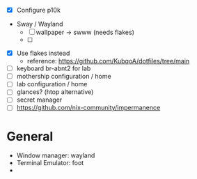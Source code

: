 - [x] Configure p10k
- Sway / Wayland
  - [ ] wallpaper -> swww (needs flakes)
  - [ ]
- [x] Use flakes instead
  - reference: https://github.com/KubqoA/dotfiles/tree/main
- [ ] keyboard br-abnt2 for lab
- [ ] mothership configuration / home
- [ ] lab configuration / home
- [ ] glances? (htop alternative)
- [ ] secret manager
- [ ] https://github.com/nix-community/impermanence

# General

- Window manager: wayland
- Terminal Emulator: foot
-

